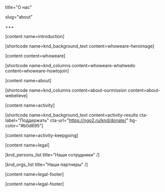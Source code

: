 title="О нас"

slug="about"

+++

[content name=introduction]

[shortcode name=knd_background_text content=whoweare-heroimage]

[content content=whoweare]

[shortcode name=knd_columns content=whoweare-whatwedo content=whoweare-howtojoin]

[content name=about]

[shortcode name=knd_columns content=about-ourmission content=about-webelieve]

[content name=activity]

[shortcode name=knd_background_text content=activity-results cta-label="Поддержать" cta-url="https://ngo2.ru/knd/donate/" bg-color="#b0d695"]

[content name=activity-keepgoing]


[content name=legal]

[knd_persons_list title="Наши сотрудники" /]

[knd_orgs_list title="Наши партнеры" /]

[content name=legal-footer]

[content name=legal-footer]
